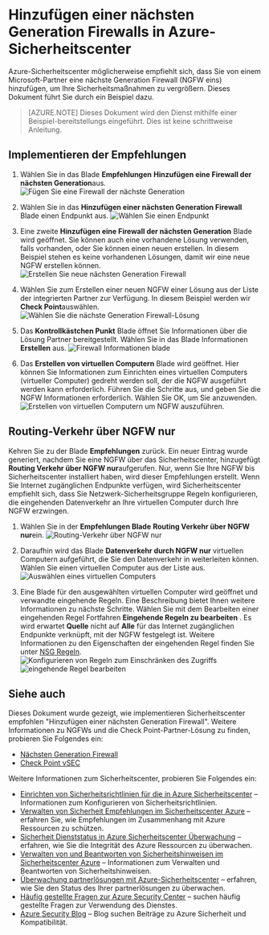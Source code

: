 <properties
   pageTitle="Hinzufügen eine nächste Generation Firewall im Sicherheitscenter Azure | Microsoft Azure"
   description="Dieses Dokument wird gezeigt, wie die Sicherheitscenter Azure Empfehlungen **Hinzufügen eine nächsten Generation Firewall** und **Routing mit Eingangsport bis NGFW nur**implementieren."
   services="security-center"
   documentationCenter="na"
   authors="TerryLanfear"
   manager="MBaldwin"
   editor=""/>

<tags
   ms.service="security-center"
   ms.devlang="na"
   ms.topic="article"
   ms.tgt_pltfrm="na"
   ms.workload="na"
   ms.date="10/26/2016"
   ms.author="terrylan"/>

# <a name="add-a-next-generation-firewall-in-azure-security-center"></a>Hinzufügen einer nächsten Generation Firewalls in Azure-Sicherheitscenter

Azure-Sicherheitscenter möglicherweise empfiehlt sich, dass Sie von einem Microsoft-Partner eine nächste Generation Firewall (NGFW eins) hinzufügen, um Ihre Sicherheitsmaßnahmen zu vergrößern. Dieses Dokument führt Sie durch ein Beispiel dazu.

> [AZURE.NOTE] Dieses Dokument wird den Dienst mithilfe einer Beispiel-bereitstellungs eingeführt.  Dies ist keine schrittweise Anleitung.

## <a name="implement-the-recommendation"></a>Implementieren der Empfehlungen

1. Wählen Sie in das Blade **Empfehlungen** **Hinzufügen eine Firewall der nächsten Generation**aus.
![Fügen Sie eine Firewall der nächste Generation][1]

2. Wählen Sie in das **Hinzufügen einer nächsten Generation Firewall** Blade einen Endpunkt aus.
![Wählen Sie einen Endpunkt][2]

3. Eine zweite **Hinzufügen eine Firewall der nächsten Generation** Blade wird geöffnet. Sie können auch eine vorhandene Lösung verwenden, falls vorhanden, oder Sie können einen neuen erstellen. In diesem Beispiel stehen es keine vorhandenen Lösungen, damit wir eine neue NGFW erstellen können.
![Erstellen Sie neue nächsten Generation Firewall][3]

4. Wählen Sie zum Erstellen einer neuen NGFW einer Lösung aus der Liste der integrierten Partner zur Verfügung. In diesem Beispiel werden wir **Check Point**auswählen.
![Wählen Sie die nächste Generation Firewall-Lösung][4]

5. Das **Kontrollkästchen Punkt** Blade öffnet Sie Informationen über die Lösung Partner bereitgestellt. Wählen Sie in das Blade Informationen **Erstellen** aus.
![Firewall Informationen blade][5]

6. Das **Erstellen von virtuellen Computern** Blade wird geöffnet. Hier können Sie Informationen zum Einrichten eines virtuellen Computers (virtueller Computer) gedreht werden soll, der die NGFW ausgeführt werden kann erforderlich. Führen Sie die Schritte aus, und geben Sie die NGFW Informationen erforderlich. Wählen Sie OK, um Sie anzuwenden.
![Erstellen von virtuellen Computern um NGFW auszuführen.][6]

## <a name="route-traffic-through-ngfw-only"></a>Routing-Verkehr über NGFW nur

Kehren Sie zu der Blade **Empfehlungen** zurück. Ein neuer Eintrag wurde generiert, nachdem Sie eine NGFW über das Sicherheitscenter, hinzugefügt **Routing Verkehr über NGFW nur**aufgerufen. Nur, wenn Sie Ihre NGFW bis Sicherheitscenter installiert haben, wird dieser Empfehlungen erstellt. Wenn Sie Internet zugänglichen Endpunkte verfügen, wird Sicherheitscenter empfiehlt sich, dass Sie Netzwerk-Sicherheitsgruppe Regeln konfigurieren, die eingehenden Datenverkehr an Ihre virtuellen Computer durch Ihre NGFW erzwingen.

1. Wählen Sie in der **Empfehlungen Blade** **Routing Verkehr über NGFW nur**ein.
![Routing-Verkehr über NGFW nur][7]

2. Daraufhin wird das Blade **Datenverkehr durch NGFW nur** virtuellen Computern aufgeführt, die Sie den Datenverkehr in weiterleiten können. Wählen Sie einen virtuellen Computer aus der Liste aus.
![Auswählen eines virtuellen Computers][8]

3. Eine Blade für den ausgewählten virtuellen Computer wird geöffnet und verwandte eingehende Regeln. Eine Beschreibung bietet Ihnen weitere Informationen zu nächste Schritte. Wählen Sie mit dem Bearbeiten einer eingehenden Regel Fortfahren **Eingehende Regeln zu bearbeiten** . Es wird erwartet **Quelle** nicht auf **Alle** für das Internet zugänglichen Endpunkte verknüpft, mit der NGFW festgelegt ist. Weitere Informationen zu den Eigenschaften der eingehenden Regel finden Sie unter [NSG Regeln](../virtual-network/virtual-networks-nsg.md#nsg-rules).
![Konfigurieren von Regeln zum Einschränken des Zugriffs][9]
![eingehende Regel bearbeiten][10]

## <a name="see-also"></a>Siehe auch

Dieses Dokument wurde gezeigt, wie implementieren Sicherheitscenter empfohlen "Hinzufügen einer nächsten Generation Firewall". Weitere Informationen zu NGFWs und die Check Point-Partner-Lösung zu finden, probieren Sie Folgendes ein:

- [Nächsten Generation Firewall](https://en.wikipedia.org/wiki/Next-Generation_Firewall)
- [Check Point vSEC](https://azure.microsoft.com/marketplace/partners/checkpoint/check-point-r77-10/)

Weitere Informationen zum Sicherheitscenter, probieren Sie Folgendes ein:

- [Einrichten von Sicherheitsrichtlinien für die in Azure Sicherheitscenter](security-center-policies.md) – Informationen zum Konfigurieren von Sicherheitsrichtlinien.
- [Verwalten von Sicherheit Empfehlungen im Sicherheitscenter Azure](security-center-recommendations.md) – erfahren Sie, wie Empfehlungen im Zusammenhang mit Azure Ressourcen zu schützen.
- [Sicherheit Dienststatus in Azure Sicherheitscenter Überwachung](security-center-monitoring.md) – erfahren, wie Sie die Integrität des Azure Ressourcen zu überwachen.
- [Verwalten von und Beantworten von Sicherheitshinweisen im Sicherheitscenter Azure](security-center-managing-and-responding-alerts.md) – Informationen zum Verwalten und Beantworten von Sicherheitshinweisen.
- [Überwachung partnerlösungen mit Azure-Sicherheitscenter](security-center-partner-solutions.md) – erfahren, wie Sie den Status des Ihrer partnerlösungen zu überwachen.
- [Häufig gestellte Fragen zur Azure Security Center](security-center-faq.md) – suchen häufig gestellte Fragen zur Verwendung des Dienstes.
- [Azure Security Blog](http://blogs.msdn.com/b/azuresecurity/) – Blog suchen Beiträge zu Azure Sicherheit und Kompatibilität.

<!--Image references-->
[1]: ./media/security-center-add-next-gen-firewall/add-next-gen-firewall.png
[2]: ./media/security-center-add-next-gen-firewall/select-an-endpoint.png
[3]: ./media/security-center-add-next-gen-firewall/create-new-next-gen-firewall.png
[4]: ./media/security-center-add-next-gen-firewall/select-next-gen-firewall.png
[5]: ./media/security-center-add-next-gen-firewall/firewall-solution-info-blade.png
[6]: ./media/security-center-add-next-gen-firewall/create-virtual-machine.png
[7]: ./media/security-center-add-next-gen-firewall/route-traffic-through-ngfw.png
[8]: ./media/security-center-add-next-gen-firewall/select-vm.png
[9]: ./media/security-center-add-next-gen-firewall/configure-rules-to-limit-access.png
[10]: ./media/security-center-add-next-gen-firewall/edit-inbound-rule.png
